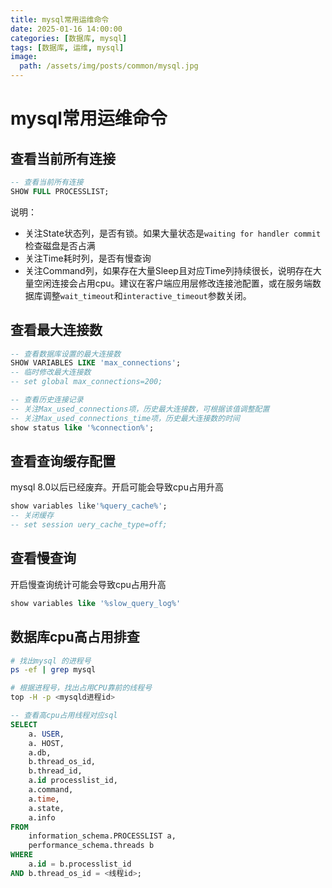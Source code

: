 ```yaml
---
title: mysql常用运维命令
date: 2025-01-16 14:00:00
categories: [数据库, mysql]
tags: [数据库, 运维, mysql]
image:
  path: /assets/img/posts/common/mysql.jpg
---
```


# mysql常用运维命令
## 查看当前所有连接
```sql
-- 查看当前所有连接
SHOW FULL PROCESSLIST;
```
说明：
+ 关注State状态列，是否有锁。如果大量状态是`waiting for handler commit`检查磁盘是否占满
+ 关注Time耗时列，是否有慢查询
+ 关注Command列，如果存在大量Sleep且对应Time列持续很长，说明存在大量空闲连接会占用cpu。建议在客户端应用层修改连接池配置，或在服务端数据库调整`wait_timeout`和`interactive_timeout`参数关闭。

## 查看最大连接数
```sql
-- 查看数据库设置的最大连接数
SHOW VARIABLES LIKE 'max_connections';
-- 临时修改最大连接数
-- set global max_connections=200;

-- 查看历史连接记录
-- 关注Max_used_connections项，历史最大连接数，可根据该值调整配置
-- 关注Max_used_connections_time项，历史最大连接数的时间
show status like '%connection%';
```

## 查看查询缓存配置
mysql 8.0以后已经废弃。开启可能会导致cpu占用升高
```sql
show variables like'%query_cache%';
-- 关闭缓存
-- set session uery_cache_type=off;
```

## 查看慢查询
开启慢查询统计可能会导致cpu占用升高
```sql
show variables like '%slow_query_log%'
```

## 数据库cpu高占用排查
```sh
# 找出mysql 的进程号
ps -ef | grep mysql

# 根据进程号，找出占用CPU靠前的线程号
top -H -p <mysqld进程id>
```
```sql
-- 查看高cpu占用线程对应sql
SELECT
    a. USER,
    a. HOST,
    a.db,
    b.thread_os_id,
    b.thread_id,
    a.id processlist_id,
    a.command,
    a.time,
    a.state,
    a.info
FROM
    information_schema.PROCESSLIST a,
    performance_schema.threads b
WHERE
    a.id = b.processlist_id
AND b.thread_os_id = <线程id>;
```
